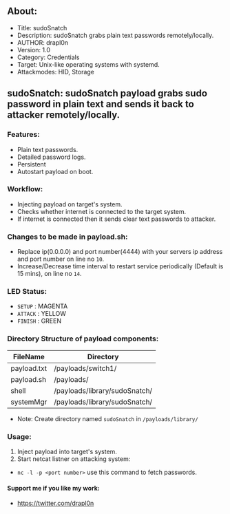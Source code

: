 ## About:
* Title: sudoSnatch
* Description: sudoSnatch grabs plain text passwords remotely/locally.
* AUTHOR: drapl0n
* Version: 1.0
* Category: Credentials
* Target: Unix-like operating systems with systemd.
* Attackmodes: HID, Storage

## sudoSnatch: sudoSnatch payload grabs sudo password in plain text and sends it back to attacker remotely/locally.

### Features:
* Plain text passwords.
* Detailed password logs.
* Persistent
* Autostart payload on boot.

### Workflow:
* Injecting payload on target's system.
* Checks whether internet is connected to the target system. 
* If internet is connected then it sends clear text passwords to attacker. 

### Changes to be made in payload.sh:
* Replace ip(0.0.0.0) and port number(4444) with your servers ip address and port number on line no `10`.
* Increase/Decrease time interval to restart service periodically (Default is 15 mins), on line no `14`.

### LED Status:
* `SETUP`   : MAGENTA
* `ATTACK`  : YELLOW
* `FINISH`  : GREEN

### Directory Structure of payload components:
| FileName       | Directory                     |
| -------------- | ----------------------------- |
| payload.txt    | /payloads/switch1/            |
| payload.sh     | /payloads/                    |
| shell          | /payloads/library/sudoSnatch/ |
| systemMgr      | /payloads/library/sudoSnatch/ |

* Note: Create directory named `sudoSnatch` in `/payloads/library/`
### Usage:
1.  Inject payload into target's system.
2. Start netcat listner on attacking system:

* `nc -l -p <port number>` use this command to fetch passwords.

#### Support me if you like my work:
* https://twitter.com/drapl0n 
